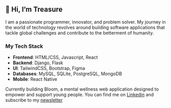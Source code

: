 ## 👋 Hi, I’m Treasure
I am a passionate programmer, innovator, and problem solver. My journey in the world of technology revolves around building software applications that tackle global challenges and contribute to the betterment of humanity. 

### My Tech Stack
- **Frontend**: HTML/CSS, Javascript, React
- **Backend**: Django, Flask
- **UI**: TailwindCSS, Bootstrap, Figma
- **Databases**: MySQL, SQLite, PostgreSQL, MongoDB
- **Mobile**: React Native

Currently building Bloom, a mental wellness web application designed to empower and support young people. You can find me on [Linkedin](https://www.linkedin.com/in/treasure-mayowa/) and subscribe to my [newsletter](https://cutt.ly/treasure-newsletter)
